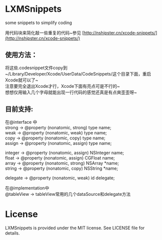 # LXMSnippets
some snippets to simplify coding

用代码块来简化敲一些重复的代码~参见 [http://nshipster.cn/xcode-snippets/](http://nshipster.cn/xcode-snippets/)

## 使用方法：    
将这些.codesnippet文件copy到~/Library/Developer/Xcode/UserData/CodeSnippets/这个目录下面，重启Xcode就可以了~    
注意要完全退出Xcode才行，Xcode下面有亮点可是不行的~    
想想仅用输入几个字母就能出现一行代码的感觉还真是有点爽歪歪呀~    

## 目前支持:    
在@interface 中    
strong  ->  @property (nonatomic, strong) type name;    
weak  ->  @property (nonatomic, weak) type name;    
copy  ->  @property (nonatomic, copy) type name;    
assign  ->  @property (nonatomic, assign) type name;    
    
integer  ->  @property (nonatomic, assign) NSInteger name;    
float  ->  @property (nonatomic, assign) CGFloat name;    
array  ->  @property (nonatomic, strong) NSArray *name;    
string  ->  @property (nonatomic, copy) NSString *name;    
    
delegate  ->  @property (nonatomic, weak) id<xxxDelegate> delegate;  
    
在@implementation中    
@tableView -> tableView常用的几个dataSource和delegate方法    



# License    
LXMSnippets is provided under the MIT license. See LICENSE file for details.
